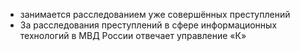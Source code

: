 - занимается расследованием уже совершённых преступлений
- За расследования преступлений в сфере информационных технологий в МВД России отвечает управление «К»